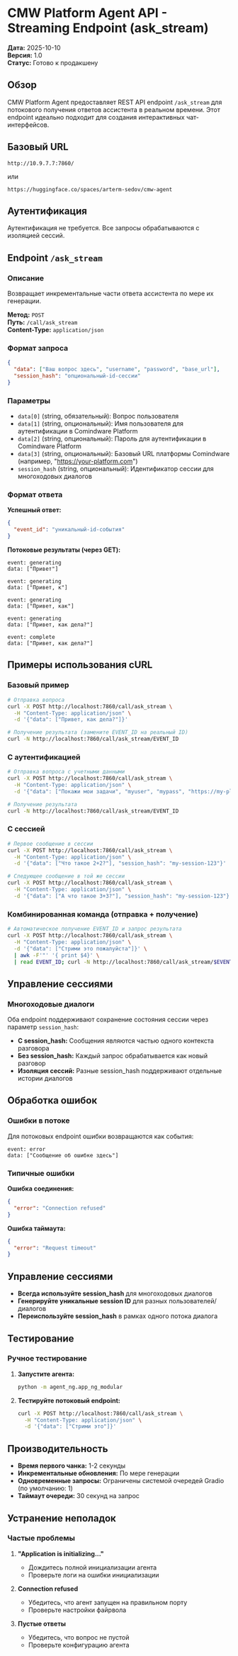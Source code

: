 # CMW Platform Agent API - Streaming Endpoint (ask_stream)

**Дата:** 2025-10-10  
**Версия:** 1.0  
**Статус:** Готово к продакшену

## Обзор

CMW Platform Agent предоставляет REST API endpoint `/ask_stream` для потокового получения ответов ассистента в реальном времени. Этот endpoint идеально подходит для создания интерактивных чат-интерфейсов.

## Базовый URL

```
http://10.9.7.7:7860/
```

или

```
https://huggingface.co/spaces/arterm-sedov/cmw-agent
```

## Аутентификация

Аутентификация не требуется. Все запросы обрабатываются с изоляцией сессий.

## Endpoint `/ask_stream`

### Описание

Возвращает инкрементальные части ответа ассистента по мере их генерации.

**Метод:** `POST`  
**Путь:** `/call/ask_stream`  
**Content-Type:** `application/json`

### Формат запроса

```json
{
  "data": ["Ваш вопрос здесь", "username", "password", "base_url"],
  "session_hash": "опциональный-id-сессии"
}
```

### Параметры

- `data[0]` (string, обязательный): Вопрос пользователя
- `data[1]` (string, опциональный): Имя пользователя для аутентификации в Comindware Platform
- `data[2]` (string, опциональный): Пароль для аутентификации в Comindware Platform  
- `data[3]` (string, опциональный): Базовый URL платформы Comindware (например, "https://your-platform.com")
- `session_hash` (string, опциональный): Идентификатор сессии для многоходовых диалогов

### Формат ответа

**Успешный ответ:**
```json
{
  "event_id": "уникальный-id-события"
}
```

**Потоковые результаты (через GET):**
```
event: generating
data: ["Привет"]

event: generating
data: ["Привет, к"]

event: generating
data: ["Привет, как"]

event: generating
data: ["Привет, как дела?"]

event: complete
data: ["Привет, как дела?"]
```

## Примеры использования cURL

### Базовый пример

```bash
# Отправка вопроса
curl -X POST http://localhost:7860/call/ask_stream \
  -H "Content-Type: application/json" \
  -d '{"data": ["Привет, как дела?"]}'

# Получение результата (замените EVENT_ID на реальный ID)
curl -N http://localhost:7860/call/ask_stream/EVENT_ID
```

### С аутентификацией

```bash
# Отправка вопроса с учетными данными
curl -X POST http://localhost:7860/call/ask_stream \
  -H "Content-Type: application/json" \
  -d '{"data": ["Покажи мои задачи", "myuser", "mypass", "https://my-platform.com"]}'

# Получение результата
curl -N http://localhost:7860/call/ask_stream/EVENT_ID
```

### С сессией

```bash
# Первое сообщение в сессии
curl -X POST http://localhost:7860/call/ask_stream \
  -H "Content-Type: application/json" \
  -d '{"data": ["Что такое 2+2?"], "session_hash": "my-session-123"}'

# Следующее сообщение в той же сессии
curl -X POST http://localhost:7860/call/ask_stream \
  -H "Content-Type: application/json" \
  -d '{"data": ["А что такое 3+3?"], "session_hash": "my-session-123"}'
```

### Комбинированная команда (отправка + получение)

```bash
# Автоматическое получение EVENT_ID и запрос результата
curl -X POST http://localhost:7860/call/ask_stream \
  -H "Content-Type: application/json" \
  -d '{"data": ["Стрими это пожалуйста"]}' \
  | awk -F'"' '{ print $4}' \
  | read EVENT_ID; curl -N http://localhost:7860/call/ask_stream/$EVENT_ID
```

## Управление сессиями

### Многоходовые диалоги

Оба endpoint поддерживают сохранение состояния сессии через параметр `session_hash`:

- **С session_hash:** Сообщения являются частью одного контекста разговора
- **Без session_hash:** Каждый запрос обрабатывается как новый разговор
- **Изоляция сессий:** Разные session_hash поддерживают отдельные истории диалогов

## Обработка ошибок

### Ошибки в потоке

Для потоковых endpoint ошибки возвращаются как события:

```
event: error
data: ["Сообщение об ошибке здесь"]
```

### Типичные ошибки

**Ошибка соединения:**
```json
{
  "error": "Connection refused"
}
```

**Ошибка таймаута:**
```json
{
  "error": "Request timeout"
}
```

## Управление сессиями

- **Всегда используйте session_hash** для многоходовых диалогов
- **Генерируйте уникальные session ID** для разных пользователей/диалогов
- **Переиспользуйте session_hash** в рамках одного потока диалога

## Тестирование

### Ручное тестирование

1. **Запустите агента:**
   ```bash
   python -m agent_ng.app_ng_modular
   ```

2. **Тестируйте потоковый endpoint:**
   ```bash
   curl -X POST http://localhost:7860/call/ask_stream \
     -H "Content-Type: application/json" \
     -d '{"data": ["Стрими это"]}'
   ```

## Производительность

- **Время первого чанка:** 1-2 секунды
- **Инкрементальные обновления:** По мере генерации
- **Одновременные запросы:** Ограничены системой очередей Gradio (по умолчанию: 1)
- **Таймаут очереди:** 30 секунд на запрос

## Устранение неполадок

### Частые проблемы

1. **"Application is initializing..."**
   - Дождитесь полной инициализации агента
   - Проверьте логи на ошибки инициализации

2. **Connection refused**
   - Убедитесь, что агент запущен на правильном порту
   - Проверьте настройки файрвола

3. **Пустые ответы**
   - Убедитесь, что вопрос не пустой
   - Проверьте конфигурацию агента

